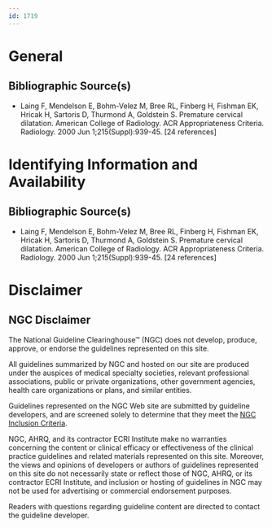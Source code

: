 ```yaml
---
id: 1719
---
```


# General

## Bibliographic Source(s)

- Laing F, Mendelson E, Bohm-Velez M, Bree RL, Finberg H, Fishman EK, Hricak H, Sartoris D, Thurmond A, Goldstein S. Premature cervical dilatation. American College of Radiology. ACR Appropriateness Criteria. Radiology. 2000 Jun 1;215(Suppl):939-45. [24 references]

# Identifying Information and Availability

## Bibliographic Source(s)

- Laing F, Mendelson E, Bohm-Velez M, Bree RL, Finberg H, Fishman EK, Hricak H, Sartoris D, Thurmond A, Goldstein S. Premature cervical dilatation. American College of Radiology. ACR Appropriateness Criteria. Radiology. 2000 Jun 1;215(Suppl):939-45. [24 references]

# Disclaimer

## NGC Disclaimer

The National Guideline Clearinghouse™ (NGC) does not develop, produce, approve, or endorse the guidelines represented on this site.

All guidelines summarized by NGC and hosted on our site are produced under the auspices of medical specialty societies, relevant professional associations, public or private organizations, other government agencies, health care organizations or plans, and similar entities.

Guidelines represented on the NGC Web site are submitted by guideline developers, and are screened solely to determine that they meet the [NGC Inclusion Criteria](/help-and-about/summaries/inclusion-criteria).

NGC, AHRQ, and its contractor ECRI Institute make no warranties concerning the content or clinical efficacy or effectiveness of the clinical practice guidelines and related materials represented on this site. Moreover, the views and opinions of developers or authors of guidelines represented on this site do not necessarily state or reflect those of NGC, AHRQ, or its contractor ECRI Institute, and inclusion or hosting of guidelines in NGC may not be used for advertising or commercial endorsement purposes.

Readers with questions regarding guideline content are directed to contact the guideline developer.

